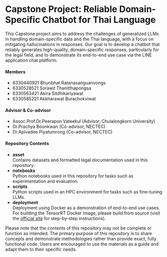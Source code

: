 # Capstone Project: Reliable Domain-Specific Chatbot for Thai Language

This Capstone project aims to address the challenges of generalized LLMs in handling domain-specific data and the Thai language, with a focus on mitigating hallucinations in responses. Our goal is to develop a chatbot that reliably generates high-quality, domain-specific responses, particularly for the legal field, and to demonstrate its end-to-end use case via the LINE application chat platform.

#### Members
- 6330440921 Bhuribhat Ratanasanguanvongs
- 6330528521 Sorawit Thanitthapongsa
- 6330563421 Akira Sitdhikariyawat
- 6330585221 Akkharawat Burachokviwat

#### Advisor & Co-advisor
- Assoc.Prof.Dr.Peerapon Vateekul (Advisor, Chulalongkorn University)
- Dr.Prachya Boonkwan (Co-advisor, NECTEC)
- Dr.Apivadee Piyatumrong (Co-advisor, NECTEC)

#### Repository Contents
- **asset**\
        Contains datasets and formatted legal documentation used in this repository.
- **notebooks**\
        Python notebooks used in this repository for tasks such as experimentation and evaluation.
- **scripts**\
        Python scripts used in an HPC environment for tasks such as fine-tuning LLMs.
- **deployment**\
        Deployment using Docker as a demonstration of end-to-end use cases.\
        For building the TensorRT Docker image, please build from source (visit the [official site](https://github.com/NVIDIA/TensorRT) for step-by-step instructions).

Please note that the contents of this repository may not be complete or function as intended. The primary purpose of this repository is to share concepts and demonstrate methodologies rather than provide exact, fully functional code. Users are encouraged to use the materials as a guide and adapt them to their specific needs.
